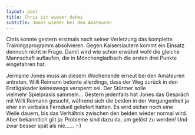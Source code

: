 ```yaml
---
layout: post
title: Chris ist wieder dabei
subtitle: Jones wieder bei den Amateuren
---
```


Chris konnte gestern erstmals nach seiner Verletzung das komplette Trainingsprogramm absolvieren. Gegen Kaiserslautern kommt ein Einsatz dennoch nicht in Frage. Damit wird wie schon erwähnt wohl die gleiche Mannschaft auflaufen, die in Mönchengladbach die ersten drei Punkte eingefahren hat.

Jermaine Jones muss an diesem Wochenende erneut bei den Amateuren antreten. Willi Reimann betonte allerdings, dass der Weg zurück in den Erstligakader keineswegs versperrt sei. Der Stürmer solle vielmehr Spielpraxis sammeln... Gestern jedenfalls hat Jones das Gespräch mit Willi Reimann gesucht, während sich die beiden in der Vergangenheit ja eher ein verbales Fernduell geliefert hatten. Es wird sicher noch eine Weile dauern, bis das Verhältnis zwischen den beiden wieder normal wird. Aber bekanntlich gilt ja: Probleme sind dazu da, um gelöst zu werden! Und zwar besser spät als nie...... :-)
